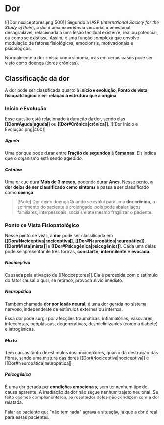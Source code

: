 # Dor
![[Dor nociceptores.png|500]]
Segundo a IASP (*International Society for the Study of Pain*), a dor é uma experiência sensorial e emocional desagradável, relacionada a uma lesão tecidual existente, real ou potencial, ou como se existisse. Assim, é uma função complexa que envolve modulação de fatores fisiológicos, emocionais, motivacionais e psicológicos.

Normalmente a dor é vista como sintoma, mas em certos casos pode ser visto como doença (dores crônicas).

## Classificação da dor
A dor pode ser classificada quanto à **início e evolução**, **Ponto de vista fisiopatológico** e **em relação à estrutura que a origina**.

### Início e Evolução
Esse quesito está relacionado à duração da dor, sendo elas **[[Dor#Aguda|aguda]]** ou **[[Dor#Crônica|crônica]]**.
![[Dor Início e Evolução.png|400]]

##### Aguda
Uma dor que pode durar entre **Fração de segundos** à **Semanas**. Ela indica que o organismo está sendo agredido.

##### Crônica
Uma or que dura **Mais de 3 meses**, podendo durar **Anos**. Nesse ponto, **a dor deixa de ser classificado como sintoma** e passa a ser classificado como **doença**.
>[!Note] Dor como doença
>Quando se evolui para uma **dor crônica**, o sofrimento do paciente é prolongado, pois pode abalar laços familiares, interpessoais, sociais e até mesmo fragilizar o paciente.

### Ponto de Vista Fisiopatológico
Nesse ponto de vista, a **dor** pode ser classificada em **[[Dor#Nociceptiva|nociceptiva]]**, **[[Dor#Neuropática|neuropática]]**, **[[Dor#Mista|mista]]** e **[[Dor#Psicogênica|psicogênica]]**. Cada uma delas pode se apresentar de três formas, **constante**, **intermitente** e **evocada**.

##### Nociceptiva
Causada pela ativação de [[Nociceptores]]. Ela é percebida com o estímulo do fator causal o qual, se retirado, provoca alívio imediato.

##### Neuropática
Também chamada **dor por lesão neural**, é uma dor gerada no sistema nervoso, independente de estímulos externos ou internos.

Essa dor pode surgir por afecções traumáticas, inflamatórias, vasculares, infecciosas, neoplásicas, degenerativas, desmielinizantes (como a diabete) e iatrogênicas.

##### Mista
Tem causas tanto de estímulos dos nociceptores, quanto da destruição das fibras, sendo uma mistura das dores [[Dor#Nociceptiva|nociceptiva]] e [[Dor#Neuropática|neuropática]].

##### Psicogênica
É uma dor gerada por **condições emocionais**, sem ter nenhum tipo de causa aparente. A irradiação da dor não segue nenhum trajeto neuronal. Se feito exames complementares, os resultados deles não condizem com a dor relatada.

Falar ao paciente que "não tem nada" agrava a situação, já que a dor é real para esses pacientes.

